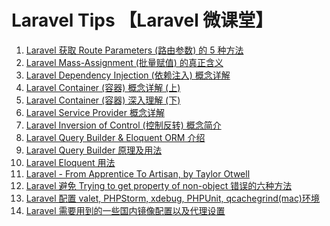 # Laravel Tips 【Laravel 微课堂】
1. [Laravel 获取 Route Parameters (路由参数) 的 5 种方法](./five-ways-to-get-routing-parameters.md)
2. [Laravel Mass-Assignment (批量赋值) 的真正含义](./the-real-meaning-of-mass-assignment.md)
3. [Laravel Dependency Injection (依赖注入) 概念详解](./what-is-dependency-injection.md)
4. [Laravel Container (容器) 概念详解 (上)](./do-you-need-a-dependency-injection-container.md)
5. [Laravel Container (容器) 深入理解 (下)](./laravel-container-in-depth.md)
6. [Laravel Service Provider 概念详解](./the-concept-of-laravel-service-provider.md)
7. [Laravel Inversion of Control (控制反转) 概念简介](./introduction-to-inversion-of-control.md)
8. [Laravel Query Builder & Eloquent ORM 介绍](./introduction-to-query-builder-and-eloquent.md)
9. [Laravel Query Builder 原理及用法](./using-query-builder.md)
10. [Laravel Eloquent 用法](./using-eloquent.md)
11. [Laravel - From Apprentice To Artisan, by Taylor Otwell](./from-apprentice-to-artisan.md)
12. [Laravel 避免 Trying to get property of non-object 错误的六种方法](./avoid-trying-to-get-property-of-non-object-error.md)
13. [Laravel 配置 valet, PHPStorm, xdebug, PHPUnit, qcachegrind(mac)环境](./valet-phpstorm-xdebug-phpunit-qcachegrind(mac).md)
14. [Laravel 需要用到的一些国内镜像配置以及代理设置](./China-mirrors-of-some-useful-packages(mac).md)
